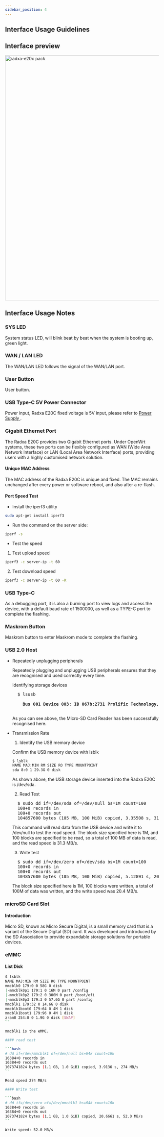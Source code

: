 ```yaml
---
sidebar_position: 4
---
```


## Interface Usage Guidelines

## Interface preview

<img src="/img/e/e20c/radxa-e20c-hardware-overview.webp" width="800" alt="radxa-e20c pack" />

## Interface Usage Notes

### SYS LED

System status LED, will blink beat by beat when the system is booting up, green light.

### WAN / LAN LED

The WAN/LAN LED follows the signal of the WAN/LAN port.

### User Button

User button.

### USB Type-C 5V Power Connector

Power input, Radxa E20C fixed voltage is 5V input, please refer to [Power Supply ](/e/e20c/getting-started/power-supply.md).

### Gigabit Ethernet Port

The Radxa E20C provides two Gigabit Ethernet ports. Under OpenWrt systems, these two ports can be flexibly configured as WAN (Wide Area Network Interface) or LAN (Local Area Network Interface) ports, providing users with a highly customised network solution.

#### Unique MAC Address

The MAC address of the Radxa E20C is unique and fixed. The MAC remains unchanged after every power or software reboot, and also after a re-flash.

#### Port Speed Test

- Install the iperf3 utility

```bash
sudo apt-get install iperf3
```

- Run the command on the server side:

```bash
iperf -s
```

- Test the speed

1. Test upload speed

```bash
iperf3 -c server-ip -t 60
```

2. Test download speed

```bash
iperf3 -c server-ip -t 60 -R
```

### USB Type-C

As a debugging port, it is also a burning port to view logs and access the device, with a default baud rate of 1500000, as well as a TYPE-C port to complete the flashing.

### Maskrom Button

Maskrom button to enter Maskrom mode to complete the flashing.

### USB 2.0 Host

- Repeatedly unplugging peripherals

  Repeatedly plugging and unplugging USB peripherals ensures that they are recognised and used correctly every time.

  Identifying storage devices

  <pre>
    $ lsusb
    <strong>
      Bus 001 Device 003: ID 067b:2731 Prolific Technology, Inc. USB SD Card Reader
    </strong>
  </pre>

  As you can see above, the Micro-SD Card Reader has been successfully recognised here.

- Transmission Rate

  1. Identify the USB memory device

  Confirm the USB memory device with lsblk

  ```bash
  $ lsblk
  NAME MAJ:MIN RM SIZE RO TYPE MOUNTPOINT
  sda 8:0 1 29.3G 0 disk
  ```

  As shown above, the USB storage device inserted into the Radxa E20C is /dev/sda.

  2. Read Test

  <pre>
    $ sudo dd if=/dev/sda of=/dev/null bs=1M count=100
    100+0 records in
    100+0 records out
    104857600 bytes (105 MB, 100 MiB) copied, 3.35508 s, 31.3 MB/s
  </pre>

  This command will read data from the USB device and write it to /dev/null to test the read speed. The block size specified here is 1M, and 100 blocks are specified to be read, so a total of 100 MB of data is read, and the read speed is 31.3 MB/s.

  3. Write test

  <pre>
    $ sudo dd if=/dev/zero of=/dev/sda bs=1M count=100
    100+0 records in
    100+0 records out
    104857600 bytes (105 MB, 100 MiB) copied, 5.12891 s, 20.4 MB/s
  </pre>

  The block size specified here is 1M, 100 blocks were written, a total of 100M of data was written, and the write speed was 20.4 MB/s.

### microSD Card Slot

#### Introduction

Micro SD, known as Micro Secure Digital, is a small memory card that is a variant of the Secure Digital (SD) card. It was developed and introduced by the SD Association to provide expandable storage solutions for portable devices.

### eMMC

#### List Disk

````bash
$ lsblk
NAME MAJ:MIN RM SIZE RO TYPE MOUNTPOINT
mmcblk0 179:0 0 58G 0 disk
|-mmcblk0p1 179:1 0 16M 0 part /config
|-mmcblk0p2 179:2 0 300M 0 part /boot/efi
|-mmcblk0p3 179:3 0 57.6G 0 part /config
mmcblk1 179:32 0 14.6G 0 disk
mmcblk1boot0 179:64 0 4M 1 disk
mmcblk1boot1 179:96 0 4M 1 disk
zram0 254:0 0 1.9G 0 disk [SWAP]
``

mmcblk1 is the eMMC.

#### read test

```bash
# dd if=/dev/mmcblk1 of=/dev/null bs=64k count=16k
16384+0 records in
16384+0 records out
1073741824 bytes (1.1 GB, 1.0 GiB) copied, 3.9136 s, 274 MB/s
``

Read speed 274 MB/s

#### Write test

```bash
# dd if=/dev/zero of=/dev/mmcblk1 bs=64k count=16k
16384+0 records in
16384+0 records out
1073741824 bytes (1.1 GB, 1.0 GiB) copied, 20.6661 s, 52.0 MB/s
``

Write speed: 52.0 MB/s
````
